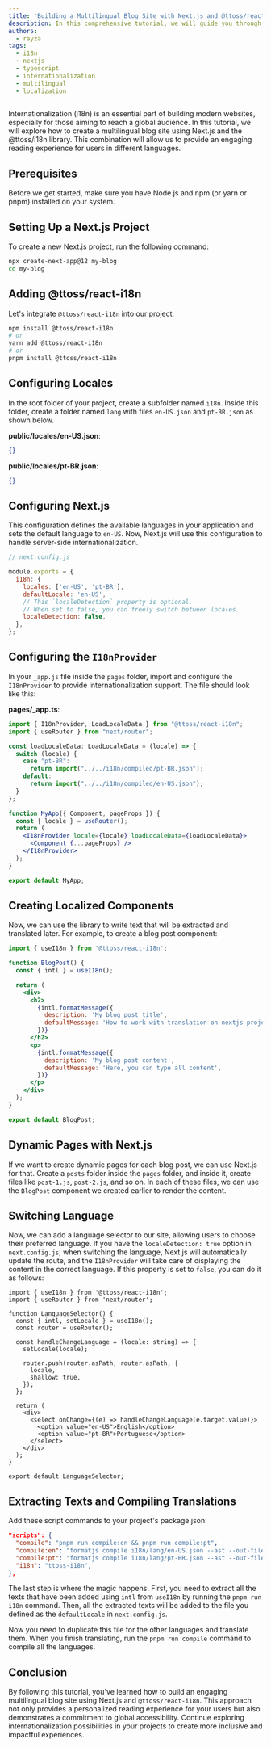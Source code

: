 ```yaml
---
title: 'Building a Multilingual Blog Site with Next.js and @ttoss/react-i18n'
description: In this comprehensive tutorial, we will guide you through the process of building a multilingual blog site using Next.js and the powerful @ttoss/react-i18n library. Internationalization (i18n) is a crucial aspect of modern web development, especially when targeting a diverse global audience. You will learn how to set up a Next.js project, integrate i18n support, configure locales, create localized components, and enable users to seamlessly switch between languages. Additionally, we'll cover the extraction and compilation of translations, ensuring that your blog site is accessible and engaging for users from various language backgrounds. By the end of this tutorial, you'll have the skills to create a dynamic and inclusive multilingual blog site that caters to a worldwide readership.
authors:
  - rayza
tags:
  - i18n
  - nextjs
  - typescript
  - internationalization
  - multilingual
  - localization
---
```


Internationalization (i18n) is an essential part of building modern websites, especially for those aiming to reach a global audience. In this tutorial, we will explore how to create a multilingual blog site using Next.js and the @ttoss/i18n library. This combination will allow us to provide an engaging reading experience for users in different languages.

## Prerequisites

Before we get started, make sure you have Node.js and npm (or yarn or pnpm) installed on your system.

## Setting Up a Next.js Project

To create a new Next.js project, run the following command:

```bash
npx create-next-app@12 my-blog
cd my-blog
```

## Adding @ttoss/react-i18n

Let's integrate `@ttoss/react-i18n` into our project:

```bash
npm install @ttoss/react-i18n
# or
yarn add @ttoss/react-i18n
# or
pnpm install @ttoss/react-i18n
```

## Configuring Locales

In the root folder of your project, create a subfolder named `i18n`. Inside this folder, create a folder named `lang` with files `en-US.json` and `pt-BR.json` as shown below.

**public/locales/en-US.json**:

```json
{}
```

**public/locales/pt-BR.json**:

```json
{}
```

## Configuring Next.js

This configuration defines the available languages in your application and sets the default language to `en-US`. Now, Next.js will use this configuration to handle server-side internationalization.

```jsx
// next.config.js

module.exports = {
  i18n: {
    locales: ['en-US', 'pt-BR'],
    defaultLocale: 'en-US',
    // This `localeDetection` property is optional.
    // When set to false, you can freely switch between locales.
    localeDetection: false,
  },
};
```

## Configuring the `I18nProvider`

In your `_app.js` file inside the `pages` folder, import and configure the `I18nProvider` to provide internationalization support. The file should look like this:

**pages/\_app.ts**:

```jsx
import { I18nProvider, LoadLocaleData } from "@ttoss/react-i18n";
import { useRouter } from "next/router";

const loadLocaleData: LoadLocaleData = (locale) => {
  switch (locale) {
    case "pt-BR":
      return import("../../i18n/compiled/pt-BR.json");
    default:
      return import("../../i18n/compiled/en-US.json");
  }
};

function MyApp({ Component, pageProps }) {
  const { locale } = useRouter();
  return (
    <I18nProvider locale={locale} loadLocaleData={loadLocaleData}>
      <Component {...pageProps} />
    </I18nProvider>
  );
}

export default MyApp;
```

## Creating Localized Components

Now, we can use the library to write text that will be extracted and translated later. For example, to create a blog post component:

```jsx
import { useI18n } from '@ttoss/react-i18n';

function BlogPost() {
  const { intl } = useI18n();

  return (
    <div>
      <h2>
        {intl.formatMessage({
          description: 'My blog post title',
          defaultMessage: 'How to work with translation on nextjs projects',
        })}
      </h2>
      <p>
        {intl.formatMessage({
          description: 'My blog post content',
          defaultMessage: 'Here, you can type all content',
        })}
      </p>
    </div>
  );
}

export default BlogPost;
```

## Dynamic Pages with Next.js

If we want to create dynamic pages for each blog post, we can use Next.js for that. Create a `posts` folder inside the `pages` folder, and inside it, create files like `post-1.js`, `post-2.js`, and so on. In each of these files, we can use the `BlogPost` component we created earlier to render the content.

## Switching Language

Now, we can add a language selector to our site, allowing users to choose their preferred language. If you have the `localeDetection: true` option in `next.config.js`, when switching the language, Next.js will automatically update the route, and the `I18nProvider` will take care of displaying the content in the correct language. If this property is set to `false`, you can do it as follows:

```tsx
import { useI18n } from '@ttoss/react-i18n';
import { useRouter } from 'next/router';

function LanguageSelector() {
  const { intl, setLocale } = useI18n();
  const router = useRouter();

  const handleChangeLanguage = (locale: string) => {
    setLocale(locale);

    router.push(router.asPath, router.asPath, {
      locale,
      shallow: true,
    });
  };

  return (
    <div>
      <select onChange={(e) => handleChangeLanguage(e.target.value)}>
        <option value="en-US">English</option>
        <option value="pt-BR">Portuguese</option>
      </select>
    </div>
  );
}

export default LanguageSelector;
```

## Extracting Texts and Compiling Translations

Add these script commands to your project's package.json:

```json
"scripts": {
  "compile": "pnpm run compile:en && pnpm run compile:pt",
  "compile:en": "formatjs compile i18n/lang/en-US.json --ast --out-file i18n/compiled/en-US.json",
  "compile:pt": "formatjs compile i18n/lang/pt-BR.json --ast --out-file i18n/compiled/pt-BR.json",
  "i18n": "ttoss-i18n",
},
```

The last step is where the magic happens. First, you need to extract all the texts that have been added using `intl` from `useI18n` by running the `pnpm run i18n` command. Then, all the extracted texts will be added to the file you defined as the `defaultLocale` in `next.config.js`.

Now you need to duplicate this file for the other languages and translate them. When you finish translating, run the `pnpm run compile` command to compile all the languages.

## Conclusion

By following this tutorial, you've learned how to build an engaging multilingual blog site using Next.js and `@ttoss/react-i18n`. This approach not only provides a personalized reading experience for your users but also demonstrates a commitment to global accessibility. Continue exploring internationalization possibilities in your projects to create more inclusive and impactful experiences.
